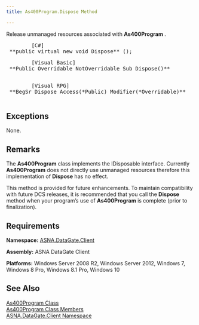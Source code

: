 ```yaml
---
title: As400Program.Dispose Method

---
```


Release unmanaged resources associated with **As400Program** . 
<pre class="prettyprint">
        <span class="lang">[C#]</span>
 **public virtual new void Dispose** ();</pre>
<pre class="prettyprint">
        <span class="lang">[Visual Basic] </span>
 **Public Overridable NotOverridable Sub Dispose()** 
      </pre>
<pre class="prettyprint">
        <span class="lang">[Visual RPG]</span>
 **BegSr Dispose Access(*Public) Modifier(*Overridable)** 
      </pre>

## Exceptions

None.
## Remarks

The **As400Program** class implements the <span>IDisposable</span> interface. Currently **As400Program** does not directly use unmanaged resources therefore this implementation of <span> **Dispose** </span> has no effect.

This method is provided for future enhancements. To maintain compatibility with future DCS releases, it is recommended that you call the **Dispose** method when your program’s use of **As400Program** is complete (prior to finalization).
## Requirements

**Namespace:** [ASNA.DataGate.Client](datagate-client-namespace.html) 

**Assembly:** ASNA DataGate Client

**Platforms:** Windows Server 2008 R2, Windows Server 2012, Windows 7, Windows 8 Pro, Windows 8.1 Pro, Windows 10
## See Also


[As400Program Class](as400program-class.html)
      <br />
[As400Program Class Members](as400program-members.html)
      <br />
[ASNA.DataGate.Client Namespace](datagate-client-namespace.html)


